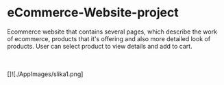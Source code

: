 # eCommerce-Website-project


Ecommerce website that contains several pages, which describe the work of ecommerce, products that it's offering and also more detailed look of products.
User can select product to view details and add to cart.


<br><br>
[]![./AppImages/slika1.png]
<br><br>
